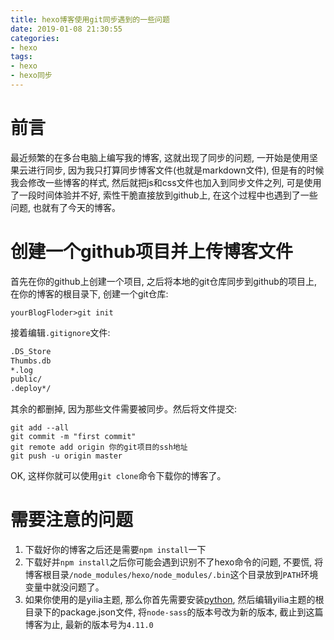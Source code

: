 ```yaml
---
title: hexo博客使用git同步遇到的一些问题
date: 2019-01-08 21:30:55
categories:
- hexo
tags:
- hexo
- hexo同步
---
```


# 前言

最近频繁的在多台电脑上编写我的博客, 这就出现了同步的问题, 一开始是使用坚果云进行同步, 因为我只打算同步博客文件(也就是markdown文件), 但是有的时候我会修改一些博客的样式, 然后就把js和css文件也加入到同步文件之列, 可是使用了一段时间体验并不好, 索性干脆直接放到github上, 在这个过程中也遇到了一些问题, 也就有了今天的博客。

<!--more-->

# 创建一个github项目并上传博客文件

首先在你的github上创建一个项目, 之后将本地的git仓库同步到github的项目上, 在你的博客的根目录下, 创建一个git仓库:

```shell
yourBlogFloder>git init
```

接着编辑`.gitignore`文件:

```txt
.DS_Store
Thumbs.db
*.log
public/
.deploy*/
```

其余的都删掉, 因为那些文件需要被同步。然后将文件提交:

```shell
git add --all
git commit -m "first commit"
git remote add origin 你的git项目的ssh地址
git push -u origin master
```

OK, 这样你就可以使用`git clone`命令下载你的博客了。

# 需要注意的问题

1. 下载好你的博客之后还是需要`npm install`一下
2. 下载好并`npm install`之后你可能会遇到识别不了hexo命令的问题, 不要慌, 将博客根目录`/node_modules/hexo/node_modules/.bin`这个目录放到`PATH`环境变量中就没问题了。
3. 如果你使用的是yilia主题, 那么你首先需要安装[python](https://www.python.org/downloads), 然后编辑yilia主题的根目录下的package.json文件, 将`node-sass`的版本号改为新的版本, 截止到这篇博客为止, 最新的版本号为`4.11.0`
